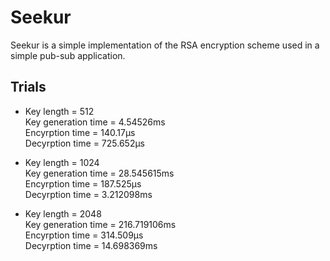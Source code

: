 # Seekur
Seekur is a simple implementation of the RSA encryption scheme used in a simple pub-sub application.

## Trials
- Key length = 512\
  Key generation time =  4.54526ms\
  Encyrption time =  140.17µs\
  Decyrption time =  725.652µs
  
- Key length = 1024\
  Key generation time =  28.545615ms\
  Encyrption time =  187.525µs\
  Decyrption time =  3.212098ms

- Key length = 2048\
  Key generation time =  216.719106ms\
  Encyrption time =  314.509µs\
  Decyrption time =  14.698369ms
 
